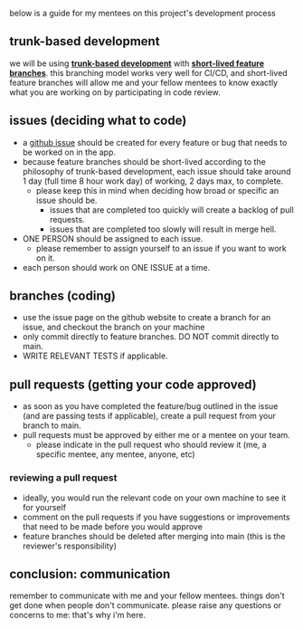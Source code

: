 below is a guide for my mentees on this project's development process

## trunk-based development

we will be using [**trunk-based development**](https://trunkbaseddevelopment.com/) with [**short-lived feature branches**](https://trunkbaseddevelopment.com/short-lived-feature-branches). this branching model works very well for CI/CD, and short-lived feature branches will allow me and your fellow mentees to know exactly what you are working on by participating in code review.

## issues (deciding what to code)

- a [github issue](https://github.com/vncz14/project-quack-2425/issues) should be created for every feature or bug that needs to be worked on in the app. 
- because feature branches should be short-lived according to the philosophy of trunk-based development, each issue should take around 1 day (full time 8 hour work day) of working, 2 days max, to complete. 
   - please keep this in mind when deciding how broad or specific an issue should be.
      - issues that are completed too quickly will create a backlog of pull requests.
      - issues that are completed too slowly will result in merge hell.
- ONE PERSON should be assigned to each issue.
  - please remember to assign yourself to an issue if you want to work on it.
- each person should work on ONE ISSUE at a time.

## branches (coding)

- use the issue page on the github website to create a branch for an issue, and checkout the branch on your machine
- only commit directly to feature branches. DO NOT commit directly to main.
- WRITE RELEVANT TESTS if applicable.

## pull requests (getting your code approved)

- as soon as you have completed the feature/bug outlined in the issue (and are passing tests if applicable), create a pull request from your branch to main.
- pull requests must be approved by either me or a mentee on your team.
  - please indicate in the pull request who should review it (me, a specific mentee, any mentee, anyone, etc)

### reviewing a pull request
- ideally, you would run the relevant code on your own machine to see it for yourself
- comment on the pull requests if you have suggestions or improvements that need to be made before you would approve
- feature branches should be deleted after merging into main (this is the reviewer's responsibility)


## conclusion: communication

remember to communicate with me and your fellow mentees. things don't get done when people don't communicate. please raise any questions or concerns to me: that's why i'm here.


